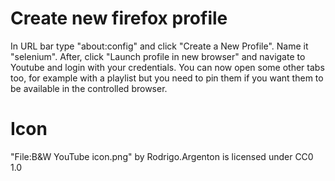 # Create new firefox profile

In URL bar type "about:config" and click "Create a New Profile". Name it "selenium".
After, click "Launch profile in new browser" and navigate to Youtube and login with your
credentials. You can now open some other tabs too, for example with a playlist but you need
to pin them if you want them to be available in the controlled browser.

# Icon

"File:B&W YouTube icon.png" by Rodrigo.Argenton is licensed under CC0 1.0
